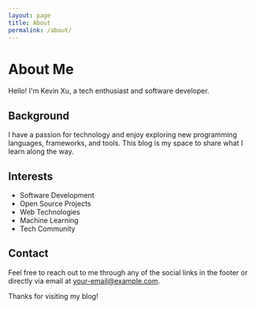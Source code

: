 ```yaml
---
layout: page
title: About
permalink: /about/
---
```


# About Me

Hello! I'm Kevin Xu, a tech enthusiast and software developer. 

## Background

I have a passion for technology and enjoy exploring new programming languages, frameworks, and tools. This blog is my space to share what I learn along the way.

## Interests

- Software Development
- Open Source Projects
- Web Technologies
- Machine Learning
- Tech Community

## Contact

Feel free to reach out to me through any of the social links in the footer or directly via email at [your-email@example.com](mailto:your-email@example.com).

Thanks for visiting my blog! 